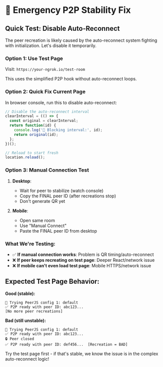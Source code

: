 # 🔧 Emergency P2P Stability Fix

## Quick Test: Disable Auto-Reconnect

The peer recreation is likely caused by the auto-reconnect system fighting with initialization. Let's disable it temporarily.

### **Option 1: Use Test Page**
Visit: `https://your-ngrok.io/test-room`

This uses the simplified P2P hook without auto-reconnect loops.

### **Option 2: Quick Fix Current Page**

In browser console, run this to disable auto-reconnect:
```javascript
// Disable the auto-reconnect interval
clearInterval = (() => {
  const original = clearInterval;
  return function(id) {
    console.log('🛑 Blocking interval:', id);
    return original(id);
  };
})();

// Reload to start fresh
location.reload();
```

### **Option 3: Manual Connection Test**

1. **Desktop**: 
   - Wait for peer to stabilize (watch console)
   - Copy the FINAL peer ID (after recreations stop)
   - Don't generate QR yet

2. **Mobile**:
   - Open same room
   - Use "Manual Connect" 
   - Paste the FINAL peer ID from desktop

### **What We're Testing:**

- ✅ **If manual connection works**: Problem is QR timing/auto-reconnect
- ❌ **If peer keeps recreating on test page**: Deeper React/network issue
- ❌ **If mobile can't even load test page**: Mobile HTTPS/network issue

## Expected Test Page Behavior:

**Good (stable):**
```
🚀 Trying PeerJS config 1: default
✅ P2P ready with peer ID: abc123...
[No more peer recreations]
```

**Bad (still unstable):**
```
🚀 Trying PeerJS config 1: default  
✅ P2P ready with peer ID: abc123...
🔒 Peer closed
✅ P2P ready with peer ID: def456...  [Recreation = BAD]
```

Try the test page first - if that's stable, we know the issue is in the complex auto-reconnect logic!

